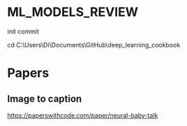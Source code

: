 # ML_MODELS_REVIEW
init commit

cd C:\Users\Di\Documents\GitHub\deep_learning_cookbook



# Papers

## Image to caption
https://paperswithcode.com/paper/neural-baby-talk
